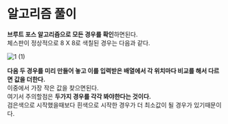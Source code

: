 # 알고리즘 풀이

**브루트 포스 알고리즘으로 모든 경우를 확인**하면된다.  
체스판이 정상적으로 8 X 8로 색칠된 경우는 다음과 같다.  

![1 (1)](https://github.com/Hasegos/Study_CS/assets/93961708/00e6fcf9-a60d-411d-a5cb-3b9c813288ba)  

**다음 두 경우를 미리 만들어 놓고 이를 입력받은 배열에서 각 위치마다 비교를 해서 다르면 값을 더한다.**  
이중에서 가장 작은 값을 찾으면된다.  
여기서 주의할점은 **두가지 경우를 각각 봐야한다는 것이다.**  
검은색으로 시작했을때보다 흰색으로 시작한 경우가 더 최소값이 될 경우가 있기때문이다.  